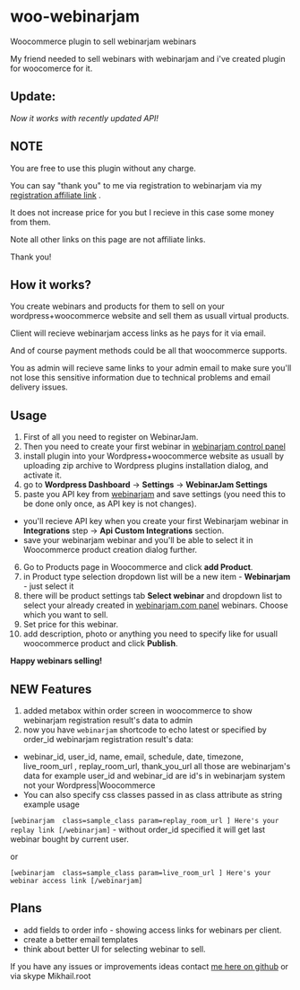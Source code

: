 # woo-webinarjam
Woocommerce plugin to sell webinarjam webinars

My friend needed to sell webinars with webinarjam and i've created plugin for woocomerce for it. 

## Update:
_Now it works with recently updated API!_


## NOTE

You are free to use this plugin without any charge.

You can say "thank you" to me via registration to webinarjam via my [registration  affiliate link](http://dealguardian.net/product/470/?hop=mikhailRoot&page=default&trackingID1=github) . 

It does not increase price for you but I recieve in this case some money from them.

Note all other links on this page are not affiliate links.

Thank you!

## How it works?
 You create webinars and products for them to sell on your wordpress+woocommerce website and sell them as usuall virtual products.
 
 Client will recieve webinarjam  access links as he pays  for it via email. 
 
 And of course payment methods could be all that woocommerce supports.
 
 You as admin will recieve same links to your admin email to make sure you'll not lose this sensitive information due to technical problems and email delivery issues.


## Usage
1. First of all you need to register on WebinarJam.
2. Then you need to create your first webinar in [webinarjam control panel](https://app.webinarjam.com/members/login)
3. install plugin  into your Wordpress+woocommerce website as usuall by uploading zip archive to Wordpress plugins installation dialog, and activate it.
4. go to **Wordpress Dashboard** ->  **Settings** -> **WebinarJam Settings**
5. paste you API key from [webinarjam](https://app.webinarjam.com/members/login) and save settings (you need this to be done only once, as API key is not changes).
 * you'll recieve API key when you create your first Webinarjam webinar in **Integrations** step -> **Api Custom Integrations** section.
 * save your webinarjam webinar and you'll be able to select it in Woocommerce product creation dialog further.
6. Go to Products page in Woocommerce and click **add Product**.
7. in Product type selection dropdown list will be a  new item - **Webinarjam** - just select it
8. there will be product settings tab **Select webinar** and dropdown list to select your already created in [webinarjam.com panel](https://app.webinarjam.com/members/login) webinars. Choose which you want to sell.
9. Set price for this webinar.
10. add description, photo or anything you need to specify like for usuall woocommerce product and click **Publish**.

**Happy webinars selling!**

## NEW Features
1. added metabox within order screen in woocommerce to show webinarjam registration result's data to admin
2. now you have `webinarjam` shortcode to echo latest or specified by order_id  webinarjam registration result's data:
 - webinar_id, user_id, name, email, schedule, date, timezone, live_room_url , replay_room_url, thank_you_url all those are webinarjam's data for example user_id and webinar_id are id's in webinarjam system not your Wordpress|Woocommerce 
 - You can also specify css classes passed in as class attribute as string
 example usage 
 
 `[webinarjam  class=sample_class param=replay_room_url ] Here's your replay link [/webinarjam]` - without order_id specified it will get last webinar bought by current user.
 
 or 
 
 `[webinarjam  class=sample_class param=live_room_url ] Here's your webinar access link [/webinarjam]`

## Plans

- add fields to order info - showing access links for webinars per client.
- create a better email templates
- think about better UI for selecting webinar to sell.

If you have any issues or improvements ideas contact [me here on github](https://github.com/MikhailRoot) or via skype Mikhail.root
